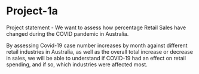 # Project-1a
Project statement - We want to assess how percentage Retail Sales have changed during the COVID pandemic in Australia.

By assessing Covid-19 case number increases by month against different retail industries in Australia, as well as the overall total increase or decrease in sales, we will be able to understand if COVID-19 had an effect on retail spending, and if so, which industries were affected most.


